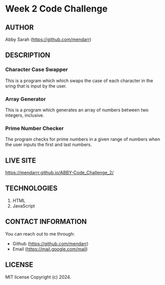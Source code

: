 # Week 2 Code Challenge

## AUTHOR
Abby Sarah (https://github.com/mendarr)

## DESCRIPTION
### Character Case Swapper
This is a program which which swaps the case of each character in the sring that is input by the user.

### Array Generator
This is a program which generates an array of numbers between two integers, inclusive. 

### Prime Number Checker
The program checks for prime numbers in a given range of numbers when the user inputs the first and last numbers.

## LIVE SITE
https://mendarrr.github.io/ABBY-Code_Challenge_2/

## TECHNOLOGIES
1. HTML
2. JavaScript

## CONTACT INFORMATION
You can reach out to me through:
- Github (https://github.com/mendarr)
- Email (https://mail.google.com/mail)

## LICENSE
MIT license
Copyright (c) 2024.





